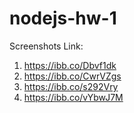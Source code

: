 # nodejs-hw-1
Screenshots Link:
1. https://ibb.co/Dbvf1dk
2. https://ibb.co/CwrVZgs
3. https://ibb.co/s292Vry
4. https://ibb.co/vYbwJ7M